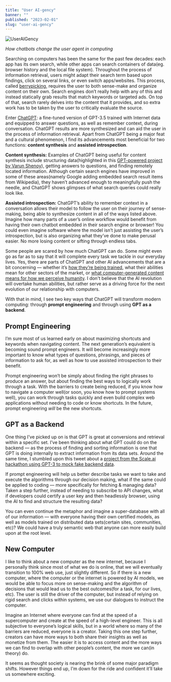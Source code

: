 ```yaml
---
title: "User AI-gency"
banner: ""
published: "2023-02-01"
slug: "user-ai-gency"
---
```


![UserAIGency](Media/UserAIgency.png)

*How chatbots change the user agent in computing*

Searching on computers has been the same for the past few decades: each app has its own search, while other apps can search containers of data(eg. browser history and the local file system). Throughout the process of information retrieval, users might adapt their search term based upon findings, click on several links, or even switch apps/websites. This process, called [berrypicking](https://pages.gseis.ucla.edu/faculty/bates/berrypicking.html), requires the user to both sense-make and organize content on their own. Search engines don’t really help with any of this and instead statically grab results that match keywords or targeted ads. On top of that, search rarely delves into the content that it provides, and so extra work has to be taken by the user to critically evaluate the source.

Enter [ChatGPT](https://chat.openai.com): a fine-tuned version of GPT-3.5 trained with Internet data and equipped to answer questions, as well as remember context, during conversation. ChatGPT results are more synthesized and can aid the user in the process of information retrieval. Apart from ChatGPT being a major feat and a cultural phenomenon, I find its advancements most beneficial for two functions: **content synthesis** and **assisted introspection**.

**Content synthesis:** Examples of ChatGPT being useful for content synthesis include structuring data(highlighted in this [GPT-powered project by Varun Shenoy](https://twitter.com/varunshenoy_/status/1620511932930490372)), getting answers to questions, and finding remotely located information. Although certain search engines have improved in some of these areas(namely Google adding embedded search result items from Wikipedia), they haven’t advanced enough to meaningfully push the needle, and ChatGPT shows glimpses of what search queries could really look like.

**Assisted introspection:** ChatGPT’s ability to remember context in a conversation allows their model to follow the user on their journey of sense-making, being able to synthesize content in all of the ways listed above. Imagine how many parts of a user’s online workflow would benefit from having their own chatbot embedded in their search engine or browser! You could even imagine software where the model isn’t just assisting the user’s introspection, but is also organizing what they’ve done to make perusal easier. No more losing content or sifting through endless tabs.

Some people are scared by how much ChatGPT can do. Some might even go as far as to say that it will complete every task we tackle in our everyday lives. Yes, there are parts of ChatGPT and other AI advancements that are a bit concerning — whether it’s [how they’re being trained](https://www.semafor.com/article/01/27/2023/openai-has-hired-an-army-of-contractors-to-make-basic-coding-obsolete), what their abilities mean for other sectors of the market, or [what computer-generated content means for how we perceive humanity](https://open.substack.com/pub/subconscious/p/llms-and-hyper-orality?r=1x6wn&utm_campaign=post&utm_medium=web). I don't believe that the AI revolution will overtake human abilities, but rather serve as a driving force for the next evolution of our relationship with computers.

With that in mind, I see two key ways that ChatGPT will transform modern computing: through **prompt engineering** and through using **GPT as a backend**.

## Prompt Engineering

I’m sure most of us learned early on about maximizing shortcuts and keywords when navigating content. The next generation’s equivalent is becoming sound prompt engineers. It will become increasingly more important to know what types of questions, phrasings, and pieces of information to ask for, as well as how to use assisted introspection to their benefit.

Prompt engineering won’t be simply about finding the right phrases to produce an answer, but about finding the best ways to logically work through a task. With the barriers to create being reduced, if you know how to navigate a computer well(or soon, you know how to prompt systems well), you can work through tasks quickly and even build complex web applications without needing to code or know shortcuts. In the future, prompt engineering _will_ be the new shortcuts.

## GPT as a Backend

One thing I’ve picked up on is that GPT is great at conversions and retrieval within a specific set. I’ve been thinking about what GPT could do on the backend — as the process of finding and sorting information is one that GPT is doing internally to extract information from its data sets. Around the same time, I stumbled upon this tweet about a [project from the Scale.ai hackathon using GPT-3 to mock fake backend data](https://twitter.com/colinfortuner/status/1619558128772874245).

If prompt engineering will help us better describe tasks we want to take and execute the algorithms through our decision making, what if the same could be applied to coding — more specifically for fetching & managing data? Taken a step further, instead of needing to subscribe to API changes, what if developers could certify a user key and then headlessly browser, using the AI to find and structure the resulting data?

You can even continue the metaphor and imagine a super-database with all of our information — with everyone having their own certified models, as well as models trained on distributed data sets(certain sites, communities, etc)? We could have a truly semantic web that anyone can more easily build upon at the root level.

## New Computer

I like to think about a new computer as the new internet, because I personally think since most of what we do is online, that we will eventually transition to 100% web use, just slightly different. So if there is a new computer, where the computer or the internet is powered by AI models, we would be able to focus more on sense-making and the algorithm of decisions that would lead us to the best outcomes(for a task, for our lives, etc). The user is still the driver of the computer, but instead of relying on rigid search and clicks within systems, we use our dialogues to instruct the computer.

Imagine an Internet where everyone can find at the speed of a supercomputer and create at the speed of a high-level engineer. This is all subjective to everyone’s logical skills, but in a world where so many of the barriers are reduced, everyone is a creator. Taking this one step further, creators can have more ways to both share their insights as well as monetize from them. The easier it is to access content and the more ways we can find to overlap with other people’s content, the more we can(in theory) do.

It seems as thought society is nearing the brink of some major paradigm shifts. However things end up, I'm down for the ride and confident it’ll take us somewhere exciting.